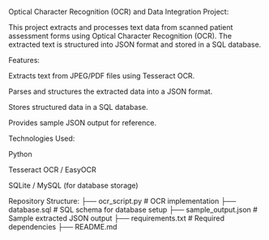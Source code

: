 Optical Character Recognition (OCR) and Data Integration Project:

This project extracts and processes text data from scanned patient assessment forms using Optical Character Recognition (OCR). The extracted text is structured into JSON format and stored in a SQL database.

Features:

Extracts text from JPEG/PDF files using Tesseract OCR.

Parses and structures the extracted data into a JSON format.

Stores structured data in a SQL database.

Provides sample JSON output for reference.



Technologies Used:

Python

Tesseract OCR / EasyOCR

SQLite / MySQL (for database storage)


Repository Structure:
├── ocr_script.py       # OCR implementation
├── database.sql        # SQL schema for database setup
├── sample_output.json  # Sample extracted JSON output
├── requirements.txt    # Required dependencies
├── README.md 